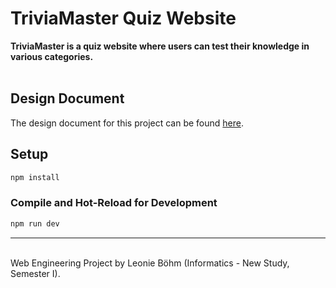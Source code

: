 # TriviaMaster Quiz Website
**TriviaMaster is a quiz website where users can test their knowledge in various categories.** <br><br>
## Design Document
The design document for this project can be found [here](https://docs.google.com/document/d/1W9Cf1e8t1qX-pEsmJM8EjdCbqPqOvymKfxUeBr6FWV4/edit?tab=t.0).

## Setup

```sh
npm install
```

### Compile and Hot-Reload for Development

```sh
npm run dev
```
<hr><br>
Web Engineering Project by Leonie Böhm (Informatics - New Study, Semester I).
